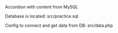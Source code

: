 Accordion with content from MySQL

Database is located: src/practice.sql

Config to connect and get data from DB: src/data.php
